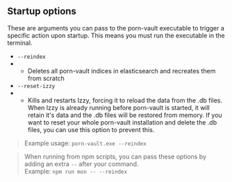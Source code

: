 ## Startup options

These are arguments you can pass to the porn-vault executable to trigger a specific action upon startup. This means you must run the executable in the terminal.

- `--reindex`
- - Deletes all porn-vault indices in elasticsearch and recreates them from scratch
- `--reset-izzy`
- - Kills and restarts Izzy, forcing it to reload the data from the .db files.  
    When Izzy is already running before porn-vault is started, it will retain it's data and the .db files will be restored from memory.
    If you want to reset your whole porn-vault installation and delete the .db files, you can use this option to prevent this.

> Example usage: `porn-vault.exe --reindex`

> When running from npm scripts, you can pass these options by adding an extra `--` after your command.  
> Example: `npm run mon -- --reindex`
